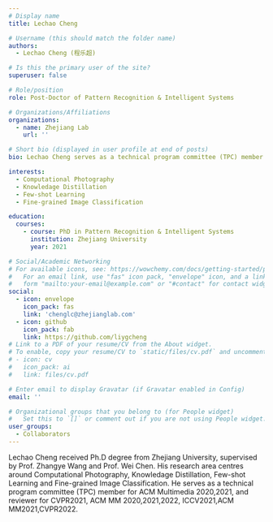 ```yaml
---
# Display name
title: Lechao Cheng

# Username (this should match the folder name)
authors:
  - Lechao Cheng (程乐超)

# Is this the primary user of the site?
superuser: false

# Role/position
role: Post-Doctor of Pattern Recognition & Intelligent Systems

# Organizations/Affiliations
organizations:
  - name: Zhejiang Lab
    url: ''

# Short bio (displayed in user profile at end of posts)
bio: Lechao Cheng serves as a technical program committee (TPC) member for ACM Multimedia 2020,2021, and reviewer for CVPR2021, ACM MM 2020,2021,2022, ICCV2021,ACM MM2021,CVPR2022.

interests:
  - Computational Photography
  - Knowledage Distillation
  - Few-shot Learning 
  - Fine-grained Image Classification

education:
  courses:
    - course: PhD in Pattern Recognition & Intelligent Systems
      institution: Zhejiang University
      year: 2021

# Social/Academic Networking
# For available icons, see: https://wowchemy.com/docs/getting-started/page-builder/#icons
#   For an email link, use "fas" icon pack, "envelope" icon, and a link in the
#   form "mailto:your-email@example.com" or "#contact" for contact widget.
social:
  - icon: envelope
    icon_pack: fas
    link: 'chenglc@zhejianglab.com'
  - icon: github
    icon_pack: fab
    link: https://github.com/liygcheng
# Link to a PDF of your resume/CV from the About widget.
# To enable, copy your resume/CV to `static/files/cv.pdf` and uncomment the lines below.
# - icon: cv
#   icon_pack: ai
#   link: files/cv.pdf

# Enter email to display Gravatar (if Gravatar enabled in Config)
email: ''

# Organizational groups that you belong to (for People widget)
#   Set this to `[]` or comment out if you are not using People widget.
user_groups:
  - Collaborators
---
```


Lechao Cheng received Ph.D degree from Zhejiang University, supervised by Prof. Zhangye Wang and Prof. Wei Chen. His research area centres around Computational Photography, Knowledage Distillation, Few-shot Learning and Fine-grained Image Classification. He serves as a technical program committee (TPC) member for ACM Multimedia 2020,2021, and reviewer for CVPR2021, ACM MM 2020,2021,2022, ICCV2021,ACM MM2021,CVPR2022.